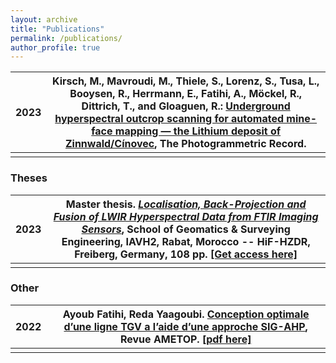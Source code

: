 ```yaml
---
layout: archive
title: "Publications"
permalink: /publications/
author_profile: true
---
```


|2023| Kirsch, M., Mavroudi, M., Thiele, S., Lorenz, S., Tusa, L., Booysen, R., Herrmann, E., **Fatihi, A**., Möckel, R., Dittrich, T., and Gloaguen, R.: [Underground hyperspectral outcrop scanning for automated mine-face mapping — the Lithium deposit of Zinnwald/Cínovec](http://doi.org/10.1111/phor.12457), The Photogrammetric Record. |
|-|-|
| | |

### Theses

|2023| Master thesis. [*Localisation, Back-Projection and Fusion of LWIR Hyperspectral Data from FTIR Imaging Sensors*](https://drive.google.com/file/d/1sQJYhNWqU0MGyYDA2F96onfsBXbZ88Od/view), School of Geomatics & Surveying Engineering, IAVH2, Rabat, Morocco -- HiF-HZDR, Freiberg, Germany, 108 pp. [[Get access here]](https://drive.google.com/file/d/1sQJYhNWqU0MGyYDA2F96onfsBXbZ88Od/view)|
|-|-|
| | |

### Other

|2022| **Ayoub Fatihi**, Reda Yaagoubi. <a href="https://ametop.ma/revue-22-edition/#dearflip-df_6209/85/" target="\blank">Conception optimale d’une ligne TGV a l’aide d’une approche SIG-AHP</a>, Revue AMETOP. [[pdf here]](../files/conception-lgv-ametop-fatihi2022.pdf) |
|-|-|
| | |